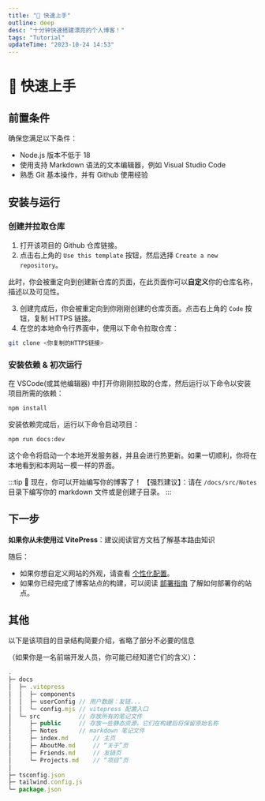 ```yaml
---
title: "🚀 快速上手"
outline: deep
desc: "十分钟快速搭建漂亮的个人博客！"
tags: "Tutorial"
updateTime: "2023-10-24 14:53"
---
```


# 🚀 快速上手

## 前置条件

确保您满足以下条件：

- Node.js 版本不低于 18
- 使用支持 Markdown 语法的文本编辑器，例如 Visual Studio Code
- 熟悉 Git 基本操作，并有 Github 使用经验

## 安装与运行

### 创建并拉取仓库

1. 打开该项目的 Github 仓库链接。
2. 点击右上角的 `Use this template` 按钮，然后选择 `Create a new repository`。

此时，你会被重定向到创建新仓库的页面，在此页面你可以**自定义**你的仓库名称，描述以及可见性。

<LinkCard desc="easy-vitepress-blog | 十分钟快速搭建个人博客" link="https://github.com/ZbWeR/easy-vitepress-blog"/>

3. 创建完成后，你会被重定向到你刚刚创建的仓库页面。点击右上角的 `Code` 按钮，复制 HTTPS 链接。
4. 在您的本地命令行界面中，使用以下命令拉取仓库：

```bash
git clone <你复制的HTTPS链接>
```

### 安装依赖 & 初次运行

在 VSCode(或其他编辑器) 中打开你刚刚拉取的仓库，然后运行以下命令以安装项目所需的依赖：

```bash
npm install
```

安装依赖完成后，运行以下命令启动项目：

```bash
npm run docs:dev
```

这个命令将启动一个本地开发服务器，并且会进行热更新。如果一切顺利，你将在本地看到和本网站一模一样的界面。

:::tip 🎉 现在，你可以开始编写你的博客了！
【强烈建议】：请在 `/docs/src/Notes` 目录下编写你的 markdown 文件或是创建子目录。
:::

## 下一步

**如果你从未使用过 VitePress**：建议阅读官方文档了解基本路由知识

<LinkCard link="https://skewb.gitee.io/vitepress/guide/routing.html" desc="【VitePress 民间翻译】 路由"/>
<LinkCard link="https://vitepress.dev/guide/routing" desc="【VitePress 官方文档】 Routing"/>

随后：

- 如果你想自定义网站的外观，请查看 [个性化配置](./reference.md)。
- 如果你已经完成了博客站点的构建，可以阅读 [部署指南](./deployment.md) 了解如何部署你的站点。

## 其他

以下是该项目的目录结构简要介绍，省略了部分不必要的信息

（如果你是一名前端开发人员，你可能已经知道它们的含义）：

```js
.
├─ docs
│  ├─ .vitepress
│  │  ├─ components
│  │  ├─ userConfig // 用户数据：友链...
│  │  └─ config.mjs // vitepress 配置入口
│  └─ src           // 存放所有的笔记文件
│     ├─ public     // 存放一些静态资源，它们在构建后将保留原始名称
│     ├─ Notes      // markdown 笔记文件
│     ├─ index.md       // 主页
│     ├─ AboutMe.md     // “关于”页
│     ├─ Friends.md     // 友链页
│     └─ Projects.md    // “项目”页
│
├─ tsconfig.json
├─ tailwind.config.js
└─ package.json

```

